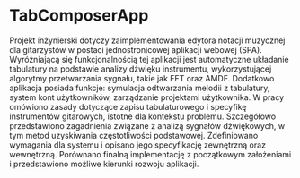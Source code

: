 # TabComposerApp

Projekt inżynierski dotyczy zaimplementowania edytora notacji muzycznej dla gitarzystów
w postaci jednostronicowej aplikacji webowej (SPA). Wyróżniającą się funkcjonalnością
tej aplikacji jest automatyczne układanie tabulatury na podstawie analizy dźwięku
instrumentu, wykorzystującej algorytmy przetwarzania sygnału, takie jak FFT oraz AMDF.
Dodatkowo aplikacja posiada funkcje: symulacja odtwarzania melodii z tabulatury, system
kont użytkowników, zarządzanie projektami użytkownika. W pracy omówiono zasady
dotyczące zapisu tabulaturowego i specyfikę instrumentów gitarowych, istotne dla
kontekstu problemu. Szczegółowo przedstawiono zagadnienia związane z analizą
sygnałów dźwiękowych, w tym metod uzyskiwania częstotliwości podstawowej.
Zdefiniowano wymagania dla systemu i opisano jego specyfikację zewnętrzną oraz
wewnętrzną. Porównano finalną implementację z początkowym założeniami
i przedstawiono możliwe kierunki rozwoju aplikacji.
